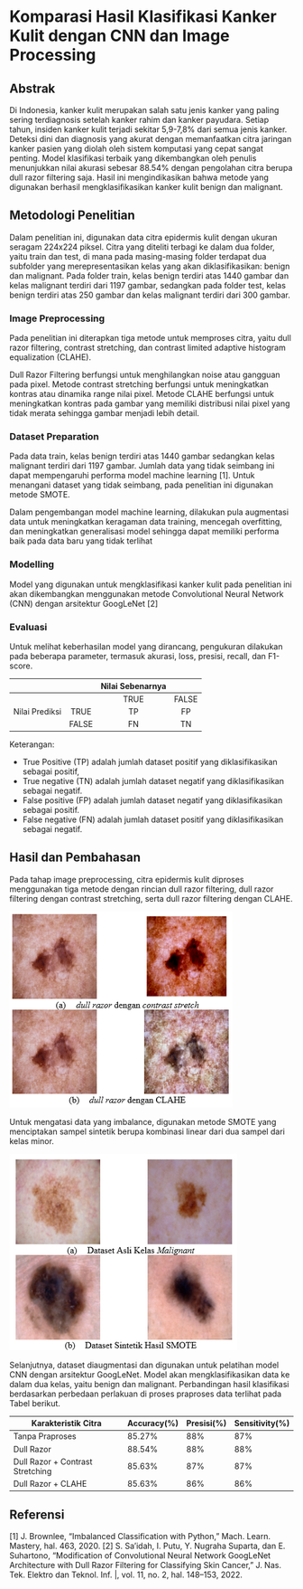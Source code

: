 # Komparasi Hasil Klasifikasi Kanker Kulit dengan CNN dan Image Processing

## Abstrak
Di Indonesia, kanker kulit merupakan salah satu jenis kanker yang paling sering terdiagnosis setelah kanker rahim dan kanker payudara. Setiap tahun, insiden kanker kulit terjadi sekitar 5,9-7,8% dari semua jenis kanker. Deteksi dini dan diagnosis yang akurat dengan memanfaatkan citra jaringan kanker pasien yang diolah oleh sistem komputasi yang cepat sangat penting.  Model klasifikasi terbaik yang dikembangkan oleh penulis menunjukkan nilai akurasi sebesar 88.54% dengan pengolahan citra berupa dull razor filtering saja. Hasil ini mengindikasikan bahwa metode yang digunakan berhasil mengklasifikasikan kanker kulit benign dan malignant.

## Metodologi Penelitian
Dalam penelitian ini, digunakan data citra epidermis kulit dengan ukuran seragam 224x224 piksel. Citra yang diteliti terbagi ke dalam dua folder, yaitu train dan test, di mana pada masing-masing folder terdapat dua subfolder yang merepresentasikan kelas yang akan diklasifikasikan: benign dan malignant. Pada folder train, kelas benign terdiri atas 1440 gambar dan kelas malignant terdiri dari 1197 gambar, sedangkan pada folder test, kelas benign terdiri atas 250 gambar dan kelas malignant terdiri dari 300 gambar. 

### Image Preprocessing
Pada penelitian ini diterapkan tiga metode untuk memproses citra, yaitu dull razor filtering, contrast stretching, dan contrast limited adaptive histogram equalization (CLAHE). 

Dull Razor Filtering berfungsi untuk menghilangkan noise atau gangguan pada pixel. Metode contrast stretching berfungsi untuk meningkatkan kontras atau dinamika range nilai pixel. Metode CLAHE berfungsi untuk meningkatkan kontras pada gambar yang memiliki distribusi nilai pixel yang tidak merata sehingga gambar menjadi lebih detail.

### Dataset Preparation
Pada data train, kelas benign terdiri atas 1440 gambar sedangkan kelas malignant terdiri dari 1197 gambar. Jumlah data yang tidak seimbang ini dapat mempengaruhi performa model machine learning [1]. Untuk menangani dataset yang tidak seimbang, pada penelitian ini digunakan metode SMOTE. 

Dalam pengembangan model machine learning, dilakukan pula augmentasi data untuk meningkatkan keragaman data training, mencegah overfitting, dan meningkatkan generalisasi model sehingga dapat memiliki performa baik pada data baru yang tidak terlihat

### Modelling
Model yang digunakan untuk mengklasifikasi kanker kulit pada penelitian ini akan dikembangkan menggunakan metode Convolutional Neural Network (CNN) dengan arsitektur GoogLeNet [2]

### Evaluasi
Untuk melihat keberhasilan model yang dirancang, pengukuran dilakukan pada beberapa parameter, termasuk akurasi, loss, presisi, recall, dan F1-score.

|                       |              |     Nilai Sebenarnya    |              |
|:---------------------:|:------------:|:-----------------------:|:------------:|
|                       |              |           TRUE          |     FALSE    |
|     Nilai Prediksi    |      TRUE    |            TP           |       FP     |
|                       |     FALSE    |            FN           |       TN     |

Keterangan:
-   True Positive (TP) adalah jumlah dataset positif yang diklasifikasikan sebagai positif, 
-   True negative (TN) adalah jumlah dataset negatif yang diklasifikasikan sebagai negatif.
-   False positive (FP) adalah jumlah dataset negatif yang diklasifikasikan sebagai positif.
-   False negative (FN) adalah jumlah dataset positif yang diklasifikasikan sebagai negatif.

## Hasil dan Pembahasan
Pada tahap image preprocessing, citra epidermis kulit diproses menggunakan tiga metode dengan rincian dull razor filtering, dull razor filtering dengan contrast stretching, serta dull razor filtering dengan CLAHE. 

![](assets/1-hasil1.PNG)

Untuk mengatasi data yang imbalance, digunakan metode SMOTE yang menciptakan sampel sintetik berupa kombinasi linear dari dua sampel dari kelas minor. 

![](assets/2-hasil2.PNG)

Selanjutnya, dataset diaugmentasi dan  digunakan untuk pelatihan model CNN dengan arsitektur GoogLeNet. Model akan mengklasifikasikan data ke dalam dua kelas, yaitu benign dan malignant. Perbandingan hasil klasifikasi berdasarkan perbedaan perlakuan di proses praproses data terlihat pada Tabel berikut.

|     Karakteristik Citra                 |     Accuracy(%)    |     Presisi(%)    |     Sensitivity(%)    |
|-----------------------------------------|--------------------|-------------------|-----------------------|
|     Tanpa   Praproses                   |     85.27%         |     88%           |     87%               |
|     Dull Razor                          |     88.54%         |     88%           |     88%               |
|     Dull Razor + Contrast Stretching    |     85.63%         |     87%           |     87%               |
|     Dull Razor + CLAHE                  |     85.63%         |     86%           |     86%               |

## Referensi
[1] J. Brownlee, “Imbalanced Classification with Python,” Mach. Learn. Mastery, hal. 463, 2020.
[2] S. Sa’idah, I. Putu, Y. Nugraha Suparta, dan E. Suhartono, “Modification of Convolutional Neural Network GoogLeNet Architecture with Dull Razor Filtering for Classifying Skin Cancer,” J. Nas. Tek. Elektro dan Teknol. Inf. |, vol. 11, no. 2, hal. 148–153, 2022.